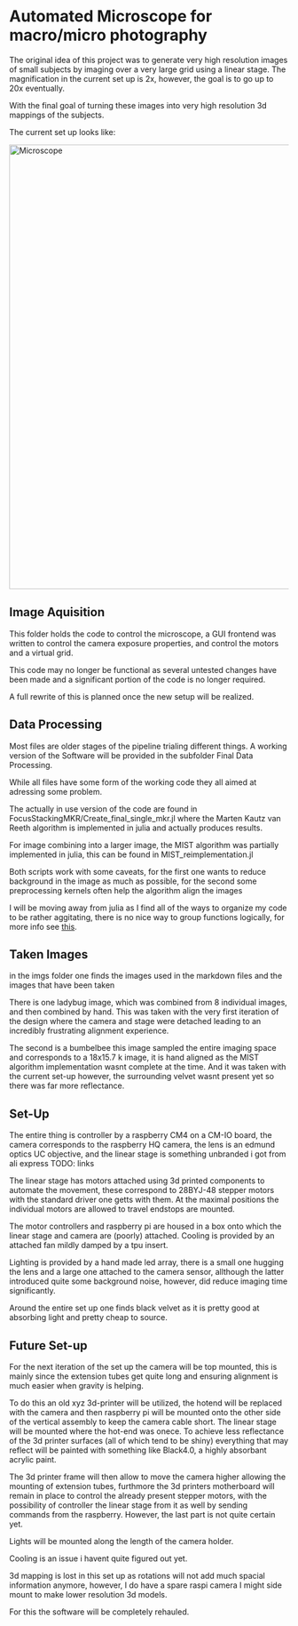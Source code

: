 # Automated Microscope for macro/micro photography

The original idea of this project was to generate very high resolution images of small subjects by imaging over a very large grid using a linear stage. The magnification in the current set up is 2x, however, the goal is to go up to 20x eventually. 

With the final goal of turning these images into very high resolution 3d mappings of the subjects.

The current set up looks like:

<img src="./imgs/SetUp.jpg" alt="Microscope" width="800"/>

## Image Aquisition


This folder holds the code to control the microscope, a GUI frontend was written to control the camera exposure properties, and control the motors and a virtual grid. 

This code may no longer be functional as several untested changes have been made and a significant portion of the code is no longer required.

A full rewrite of this is planned once the new setup will be realized. 


## Data Processing

Most files are older stages of the pipeline trialing different things. A working version of the Software will be provided in the subfolder Final Data Processing. 

While all files have some form of the working code they all aimed at adressing some problem.

The actually in use version of the code are found in FocusStackingMKR/Create_final_single_mkr.jl where the Marten Kautz van Reeth algorithm is implemented in julia and actually produces results. 

For image combining into a larger image, the MIST algorithm was partially implemented in julia, this can be found in MIST_reimplementation.jl


Both scripts work with some caveats, for the first one wants to reduce background in the image as much as possible, for the second some preprocessing kernels often help the algorithm align the images

I will be moving away from julia as I find all of the ways to organize my code to be rather aggitating, there is no nice way to group functions logically, for more info see [this](https://discourse.julialang.org/t/how-to-structure-project-in-julia/99458).


## Taken Images

in the imgs folder one finds the images used in the markdown files and the images that have been taken

There is one ladybug image, which was combined from 8 individual images, and then combined by hand. 
This was taken with the very first iteration of the design where the camera and stage were detached leading to an incredibly frustrating alignment experience. 

The second is a bumbelbee this image sampled the entire imaging space and corresponds to a 18x15.7 k image, it is hand aligned as the MIST algorithm implementation wasnt complete at the time. And it was taken with the current set-up however, the surrounding velvet wasnt present yet so there was far more reflectance.

## Set-Up

The entire thing is controller by a raspberry CM4 on a CM-IO board, the camera corresponds to the raspberry HQ camera, the lens is an edmund optics UC objective, and the linear stage is something unbranded i got from ali express TODO: links

The linear stage has motors attached using 3d printed components to automate the movement, these correspond to 28BYJ-48 stepper motors with the standard driver one getts with them. At the maximal positions the individual motors are allowed to travel endstops are mounted.

The motor controllers and raspberry pi are housed in a box onto which the linear stage and camera are (poorly) attached. Cooling is provided by an attached fan mildly damped by a tpu insert. 

Lighting is provided by a hand made led array, there is a small one hugging the lens and a large one attached to the camera sensor, allthough the latter introduced quite some background noise, however, did reduce imaging time significantly. 

Around the entire set up one finds black velvet as it is pretty good at absorbing light and pretty cheap to source.


## Future Set-up

For the next iteration of the set up the camera will be top mounted, this is mainly since the extension tubes get quite long and ensuring alignment is much easier when gravity is helping. 

To do this an old xyz 3d-printer will be utilized, the hotend will be replaced with the camera and then raspberry pi will be mounted onto the other side of the vertical assembly to keep the camera cable short. The linear stage will be mounted where the hot-end was onece.
To achieve less reflectance of the 3d printer surfaces (all of which tend to be shiny) everything that may reflect will be painted with something like Black4.0, a highly absorbant acrylic paint. 

The 3d printer frame will then allow to move the camera higher allowing the mounting of extension tubes, furthmore the 3d printers motherboard will remain in place to control the already present stepper motors, with the possibility of controller the linear stage from it as well by sending commands from the raspberry. However, the last part is not quite certain yet. 

Lights will be mounted along the length of the camera holder. 

Cooling is an issue i havent quite figured out yet. 

3d mapping is lost in this set up as rotations will not add much spacial information anymore, however, I do have a spare raspi camera I might side mount to make lower resolution 3d models. 

For this the software will be completely rehauled. 